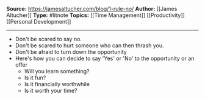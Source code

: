 **Source:** https://jamesaltucher.com/blog/1-rule-no/
**Author:** [[James Altucher]]
**Type:** #litnote 
**Topics:** [[Time Management]] [[Productivity]][[Personal Development]]

----
- Don't be scared to say no.
- Don't be scared to hurt someone who can then thrash you. 
- Don't be afraid to turn down the opportunity
- Here's how you can decide to say 'Yes' or 'No' to the opportunity or an offer
	- Will you learn something?
	- Is it fun?
	- Is it financially worthwhile
	- Is it worth your time?